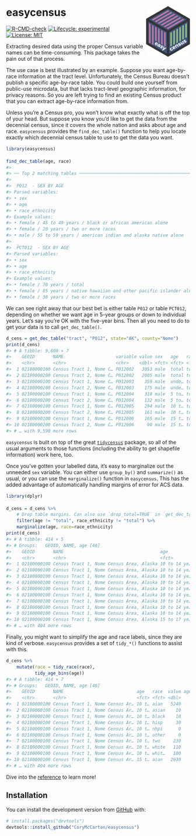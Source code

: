 
<!-- README.md is generated from README.Rmd. Please edit that file -->

# **easycensus** <a href="https://corymccartan.github.io/easycensus/"><img src="man/figures/logo.png" align="right" height="138" /></a>

<!-- badges: start -->

[![R-CMD-check](https://github.com/CoryMcCartan/easycensus/workflows/R-CMD-check/badge.svg)](https://github.com/CoryMcCartan/easycensus/actions)
[![Lifecycle:
experimental](https://img.shields.io/badge/lifecycle-experimental-orange.svg)](https://lifecycle.r-lib.org/articles/stages.html#experimental)
[![License:
MIT](https://img.shields.io/badge/License-MIT-yellow.svg)](https://opensource.org/licenses/MIT)

<!-- badges: end -->

Extracting desired data using the proper Census variable names can be
time-consuming. This package takes the pain out of that process.

The use case is best illustrated by an example. Suppose you want
age-by-race information at the tract level. Unfortunately, the Census
Bureau doesn’t publish a specific age-by-race table. You could build one
yourself from public-use microdata, but that lacks tract-level
geographic information, for privacy reasons. So you are left trying to
find an existing Census product that you can extract age-by-race
information from.

Unless you’re a Census pro, you won’t know what exactly what is off the
top of your head. But suppose you know you’d like to get the data from
the decennial census, since it covers the whole nation and asks about
age and race. `easycensus` provides the `find_dec_table()` function to
help you locate exactly which decennial census table to use to get the
data you want.

``` r
library(easycensus)

find_dec_table(age, race)
#> 
#> ── Top 2 matching tables ───────────────────────────────────────────────────────
#> 
#>  P012  - SEX BY AGE
#> Parsed variables:
#> • sex
#> • age
#> • race_ethnicity
#> Example values:
#> • female / 45 to 49 years / black or african american alone
#> • female / 20 years / two or more races
#> • male / 55 to 59 years / american indian and alaska native alone
#> 
#>  PCT012  - SEX BY AGE
#> Parsed variables:
#> • sex
#> • age
#> • race_ethnicity
#> Example values:
#> • female / 70 years / total
#> • female / 85 years / native hawaiian and other pacific islander alone
#> • female / 30 years / two or more races
```

We can see right away that our best bet is either table `P012` or table
`PCT012`, depending on whether we want age in 5-year groups or down to
individual years. Let’s say you’re OK with the five-year bins. Then all
you need to do to get your data is to call `get_dec_table()`.

``` r
d_cens = get_dec_table("tract", "P012", state="AK", county="Nome")
print(d_cens)
#> # A tibble: 9,600 × 7
#>    GEOID       NAME                    variable value sex   age   race_ethnicity
#>    <chr>       <chr>                   <chr>    <dbl> <fct> <fct> <fct>         
#>  1 02180000100 Census Tract 1, Nome C… P012002   3053 male  total total         
#>  2 02180000200 Census Tract 2, Nome C… P012002   2005 male  total total         
#>  3 02180000100 Census Tract 1, Nome C… P012003    359 male  unde… total         
#>  4 02180000200 Census Tract 2, Nome C… P012003    175 male  unde… total         
#>  5 02180000100 Census Tract 1, Nome C… P012004    318 male  5 to… total         
#>  6 02180000200 Census Tract 2, Nome C… P012004    132 male  5 to… total         
#>  7 02180000100 Census Tract 1, Nome C… P012005    294 male  10 t… total         
#>  8 02180000200 Census Tract 2, Nome C… P012005    161 male  10 t… total         
#>  9 02180000100 Census Tract 1, Nome C… P012006    165 male  15 t… total         
#> 10 02180000200 Census Tract 2, Nome C… P012006     90 male  15 t… total         
#> # … with 9,590 more rows
```

`easycensus` is built on top of the great
[`tidycensus`](https://walker-data.com/tidycensus/) package, so all of
the usual arguments to those functions (including the ability to get
shapefile information) work here, too.

Once you’ve gotten your labelled data, it’s easy to marginalize out the
unneeded `sex` variable. You can either use `group_by()` and
`summarize()` as usual, or you can use the `marginalize()` function in
`easycensus`. This has the added advantage of automatically handling
margins of error for ACS data.

``` r
library(dplyr)

d_cens = d_cens %>%
    # Drop table margins. Can also use `drop_total=TRUE` in `get_dec_table()`
    filter(age != "total", race_ethnicity != "total") %>%
    marginalize(age, race=race_ethnicity)
print(d_cens)
#> # A tibble: 414 × 5
#> # Groups:   GEOID, NAME, age [46]
#>    GEOID       NAME                                     age          race  value
#>    <chr>       <chr>                                    <fct>        <fct> <dbl>
#>  1 02180000100 Census Tract 1, Nome Census Area, Alaska 10 to 14 ye… amer…  5240
#>  2 02180000100 Census Tract 1, Nome Census Area, Alaska 10 to 14 ye… asia…    10
#>  3 02180000100 Census Tract 1, Nome Census Area, Alaska 10 to 14 ye… blac…    10
#>  4 02180000100 Census Tract 1, Nome Census Area, Alaska 10 to 14 ye… hisp…    30
#>  5 02180000100 Census Tract 1, Nome Census Area, Alaska 10 to 14 ye… nati…     0
#>  6 02180000100 Census Tract 1, Nome Census Area, Alaska 10 to 14 ye… some…     0
#>  7 02180000100 Census Tract 1, Nome Census Area, Alaska 10 to 14 ye… two …   230
#>  8 02180000100 Census Tract 1, Nome Census Area, Alaska 10 to 14 ye… whit…   110
#>  9 02180000100 Census Tract 1, Nome Census Area, Alaska 10 to 14 ye… whit…   100
#> 10 02180000100 Census Tract 1, Nome Census Area, Alaska 15 to 17 ye… amer…  2930
#> # … with 404 more rows
```

Finally, you might want to simplify the age and race labels, since they
are kind of verbose. `easycensus` provides a set of `tidy_*()` functions
to assist with this.

``` r
d_cens %>%
    mutate(race = tidy_race(race),
           tidy_age_bins(age))
#> # A tibble: 414 × 7
#> # Groups:   GEOID, NAME, age [46]
#>    GEOID       NAME                            age   race  value age_from age_to
#>    <chr>       <chr>                           <fct> <fct> <dbl>    <dbl>  <dbl>
#>  1 02180000100 Census Tract 1, Nome Census Ar… 10 t… aian   5240       10     14
#>  2 02180000100 Census Tract 1, Nome Census Ar… 10 t… asian    10       10     14
#>  3 02180000100 Census Tract 1, Nome Census Ar… 10 t… black    10       10     14
#>  4 02180000100 Census Tract 1, Nome Census Ar… 10 t… hisp     30       10     14
#>  5 02180000100 Census Tract 1, Nome Census Ar… 10 t… nhpi      0       10     14
#>  6 02180000100 Census Tract 1, Nome Census Ar… 10 t… other     0       10     14
#>  7 02180000100 Census Tract 1, Nome Census Ar… 10 t… two     230       10     14
#>  8 02180000100 Census Tract 1, Nome Census Ar… 10 t… white   110       10     14
#>  9 02180000100 Census Tract 1, Nome Census Ar… 10 t… whit…   100       10     14
#> 10 02180000100 Census Tract 1, Nome Census Ar… 15 t… aian   2930       15     17
#> # … with 404 more rows
```

Dive into the
[reference](https://corymccartan.github.io/easycensus/reference/) to
learn more!

## Installation

<!-- 
You can install the released version of easycensus from [CRAN](https://CRAN.R-project.org) with:

``` r
install.packages("easycensus")
```

And the development version from [GitHub](https://github.com/) with:
-->

You can install the development version from
[GitHub](https://github.com/) with:

``` r
# install.packages("devtools")
devtools::install_github("CoryMcCartan/easycensus")
```
